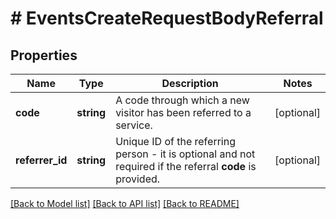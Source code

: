 # # EventsCreateRequestBodyReferral

## Properties

Name | Type | Description | Notes
------------ | ------------- | ------------- | -------------
**code** | **string** | A code through which a new visitor has been referred to a service. | [optional]
**referrer_id** | **string** | Unique ID of the referring person - it is optional and not required if the referral **code** is provided. | [optional]

[[Back to Model list]](../../README.md#models) [[Back to API list]](../../README.md#endpoints) [[Back to README]](../../README.md)
